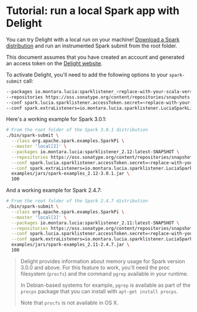# Tutorial: run a local Spark app with Delight

You can try Delight with a local run on your machine!
[Download a Spark distribution](https://spark.apache.org/downloads.html) and run an instrumented Spark submit from the root folder.

This document assumes that you have created an account and generated an access token on the [Delight website](https://www.datamechanics.co/delight).

To activate Delight, you'll need to add the following options to your `spark-submit` call:

```bash
--packages io.montara.lucia:sparklistener_<replace-with-your-scala-version-2.11-or-2.12>:latest-SNAPSHOT
--repositories https://oss.sonatype.org/content/repositories/snapshots
--conf spark.lucia.sparklistener.accessToken.secret=<replace-with-your-access-token>
--conf spark.extraListeners=io.montara.lucia.sparklistener.LuciaSparkListener
```

Here's a working example for Spark 3.0.1:

```bash
# From the root folder of the Spark 3.0.1 distribution
./bin/spark-submit \
  --class org.apache.spark.examples.SparkPi \
  --master 'local[2]' \
  --packages io.montara.lucia:sparklistener_2.12:latest-SNAPSHOT \
  --repositories https://oss.sonatype.org/content/repositories/snapshots \
  --conf spark.lucia.sparklistener.accessToken.secret=<replace-with-your-access-token> \
  --conf spark.extraListeners=io.montara.lucia.sparklistener.LuciaSparkListener \
  examples/jars/spark-examples_2.12-3.0.1.jar \
  100
```

And a working example for Spark 2.4.7:

```bash
# From the root folder of the Spark 2.4.7 distribution
./bin/spark-submit \
  --class org.apache.spark.examples.SparkPi \
  --master 'local[2]' \
  --packages io.montara.lucia:sparklistener_2.11:latest-SNAPSHOT \
  --repositories https://oss.sonatype.org/content/repositories/snapshots \
  --conf spark.lucia.sparklistener.accessToken.secret=<replace-with-your-access-token> \
  --conf spark.extraListeners=io.montara.lucia.sparklistener.LuciaSparkListener \
  examples/jars/spark-examples_2.11-2.4.7.jar \
  100
```

> Delight provides information about memory usage for Spark version 3.0.0 and above.
> For this feature to work, you'll need the proc filesystem (`procfs`) and the command `pgrep` available in your runtime.
>
> In Debian-based systems for example, `pgrep` is available as part of the `procps` package that you can install with `apt-get install procps`.
>
> Note that `procfs` is not available in OS X.
